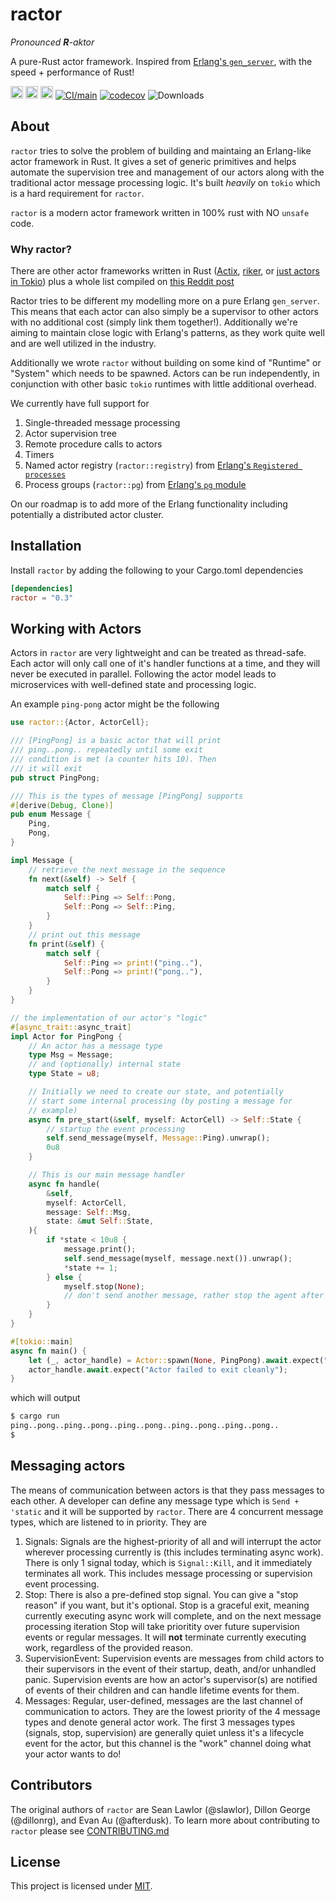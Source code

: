 # ractor

*Pronounced **R**-aktor*

A pure-Rust actor framework. Inspired from [Erlang's `gen_server`](https://www.erlang.org/doc/man/gen_server.html), with the speed + performance of Rust!

[<img alt="github" src="https://img.shields.io/badge/github-slawlor/ractor-8da0cb?style=for-the-badge&labelColor=555555&logo=github" height="20">](https://github.com/slawlor/ractor)
[<img alt="crates.io" src="https://img.shields.io/crates/v/ractor.svg?style=for-the-badge&color=fc8d62&logo=rust" height="20">](https://crates.io/crates/ractor)
[<img alt="docs.rs" src="https://img.shields.io/badge/docs.rs-ractor-66c2a5?style=for-the-badge&labelColor=555555&logo=docs.rs" height="20">](https://docs.rs/ractor)
[![CI/main](https://github.com/slawlor/repl/actions/workflows/ci.yaml/badge.svg?branch=main)](https://github.com/slawlor/repl/actions/workflows/ci.yaml)
[![codecov](https://codecov.io/gh/slawlor/ractor/branch/main/graph/badge.svg?token=61AGYYPWBA)](https://codecov.io/gh/slawlor/ractor)
![Downloads](https://img.shields.io/crates/d/ractor.svg)

## About

`ractor` tries to solve the problem of building and maintaing an Erlang-like actor framework in Rust. It gives
a set of generic primitives and helps automate the supervision tree and management of our actors along with the traditional actor message processing logic. It's built *heavily* on `tokio` which is a
hard requirement for `ractor`. 

`ractor` is a modern actor framework written in 100% rust with NO `unsafe` code. 

### Why ractor?

There are other actor frameworks written in Rust ([Actix](https://github.com/actix/actix), [riker](https://github.com/riker-rs/riker), or [just actors in Tokio](https://ryhl.io/blog/actors-with-tokio/)) plus a whole list compiled on [this Reddit post](https://www.reddit.com/r/rust/comments/n2cmvd/there_are_a_lot_of_actor_framework_projects_on/)

Ractor tries to be different my modelling more on a pure Erlang `gen_server`. This means that each actor can also simply be a supervisor to other actors with no additional cost (simply link them together!). Additionally we're aiming to maintain close logic with Erlang's patterns, as they work quite well and are well utilized in the industry.

Additionally we wrote `ractor` without building on some kind of "Runtime" or "System" which needs to be spawned. Actors can be run independently, in conjunction with other basic `tokio` runtimes with little additional overhead.

We currently have full support for 

1. Single-threaded message processing
2. Actor supervision tree
3. Remote procedure calls to actors
4. Timers
5. Named actor registry (`ractor::registry`) from [Erlang's `Registered processes`](https://www.erlang.org/doc/reference_manual/processes.html)
6. Process groups (`ractor::pg`) from [Erlang's `pg` module](https://www.erlang.org/doc/man/pg.html)


On our roadmap is to add more of the Erlang functionality including potentially a distributed actor cluster.

## Installation

Install `ractor` by adding the following to your Cargo.toml dependencies

```toml
[dependencies]
ractor = "0.3"
```

## Working with Actors

Actors in `ractor` are very lightweight and can be treated as thread-safe. Each actor will only call one of it's handler functions at a time, and they will
never be executed in parallel. Following the actor model leads to microservices with well-defined state and processing logic.

An example `ping-pong` actor might be the following

```rust
use ractor::{Actor, ActorCell};

/// [PingPong] is a basic actor that will print
/// ping..pong.. repeatedly until some exit
/// condition is met (a counter hits 10). Then
/// it will exit
pub struct PingPong;

/// This is the types of message [PingPong] supports
#[derive(Debug, Clone)]
pub enum Message {
    Ping,
    Pong,
}

impl Message {
    // retrieve the next message in the sequence
    fn next(&self) -> Self {
        match self {
            Self::Ping => Self::Pong,
            Self::Pong => Self::Ping,
        }
    }
    // print out this message
    fn print(&self) {
        match self {
            Self::Ping => print!("ping.."),
            Self::Pong => print!("pong.."),
        }
    }
}

// the implementation of our actor's "logic"
#[async_trait::async_trait]
impl Actor for PingPong {
    // An actor has a message type
    type Msg = Message;
    // and (optionally) internal state
    type State = u8;

    // Initially we need to create our state, and potentially
    // start some internal processing (by posting a message for
    // example)
    async fn pre_start(&self, myself: ActorCell) -> Self::State {
        // startup the event processing
        self.send_message(myself, Message::Ping).unwrap();
        0u8
    }

    // This is our main message handler
    async fn handle(
        &self,
        myself: ActorCell,
        message: Self::Msg,
        state: &mut Self::State,
    ){
        if *state < 10u8 {
            message.print();
            self.send_message(myself, message.next()).unwrap();
            *state += 1;
        } else {
            myself.stop(None);
            // don't send another message, rather stop the agent after 10 iterations
        }
    }
}

#[tokio::main]
async fn main() {
    let (_, actor_handle) = Actor::spawn(None, PingPong).await.expect("Failed to start actor");
    actor_handle.await.expect("Actor failed to exit cleanly");
}
```

which will output

```bash
$ cargo run
ping..pong..ping..pong..ping..pong..ping..pong..ping..pong..
$ 
```

## Messaging actors

The means of communication between actors is that they pass messages to each other. A developer can define any message type which is `Send + 'static` and it
will be supported by `ractor`. There are 4 concurrent message types, which are listened to in priority. They are

1. Signals: Signals are the highest-priority of all and will interrupt the actor wherever processing currently is (this includes terminating async work). There
is only 1 signal today, which is `Signal::Kill`, and it immediately terminates all work. This includes message processing or supervision event processing.
2. Stop: There is also a pre-defined stop signal. You can give a "stop reason" if you want, but it's optional. Stop is a graceful exit, meaning currently executing async
work will complete, and on the next message processing iteration Stop will take prioritity over future supervision events or regular messages. It will **not** terminate
currently executing work, regardless of the provided reason.
3. SupervisionEvent: Supervision events are messages from child actors to their supervisors in the event of their startup, death, and/or unhandled panic. Supervision events
are how an actor's supervisor(s) are notified of events of their children and can handle lifetime events for them.
4. Messages: Regular, user-defined, messages are the last channel of communication to actors. They are the lowest priority of the 4 message types and denote general actor work. The first 
3 messages types (signals, stop, supervision) are generally quiet unless it's a lifecycle event for the actor, but this channel is the "work" channel doing what your actor wants to do!

## Contributors

The original authors of `ractor` are Sean Lawlor (@slawlor), Dillon George (@dillonrg), and Evan Au (@afterdusk). To learn more about contributing to `ractor` please see [CONTRIBUTING.md](https://github.com/slawlor/ractor/blob/main/CONTRIBUTING.md)

## License

This project is licensed under [MIT](https://github.com/slawlor/ractor/blob/main/LICENSE).